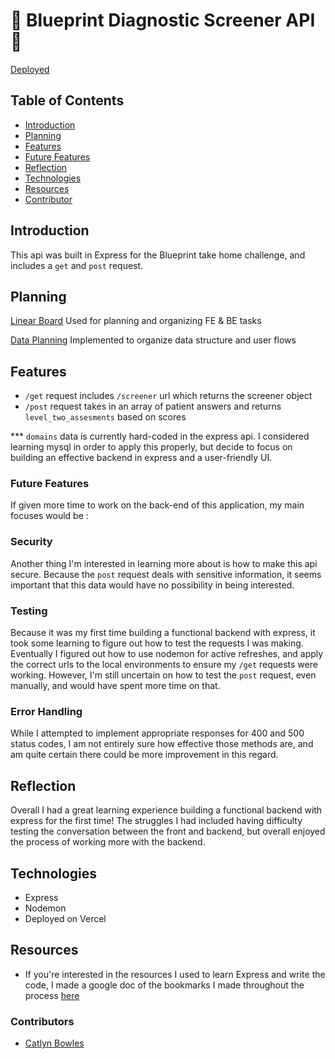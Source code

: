 # 👣 Blueprint Diagnostic Screener API 🔵

[Deployed](https://blueprint-api.vercel.app/)

## Table of Contents
- [Introduction](#introduction)
- [Planning](#planning)
- [Features](#features)
- [Future Features](#future-features)
- [Reflection](#reflection)
- [Technologies](#technologies)
- [Resources](#resources)
- [Contributor](#contributors)

## Introduction
This api was built in Express for the Blueprint take home challenge, and includes a `get` and `post` request. 

## Planning
[Linear Board](https://linear.app/kitty-catlyn/project/blueprint-survey-a43129818358/KIT)
Used for planning and organizing FE & BE tasks

[Data Planning](https://www.figma.com/file/zq5DXfcTviYKmYnO90BQLa/Data-Planning?type=whiteboard&node-id=0-1&t=zDNfXTUwrNg3xBZg-0)
Implemented to organize data structure and user flows

## Features
- `/get` request includes `/screener` url which returns the screener object
- `/post` request takes in an array of patient answers and returns `level_two_assesments` based on scores

*** `domains` data is currently hard-coded in the express api. I considered learning mysql in order to apply this properly, but decide to focus on building an effective backend in express and a user-friendly UI. 

### Future Features
If given more time to work on the back-end of this application, my main focuses would be : 

### Security 
Another thing I'm interested in learning more about is how to make this api secure. Because the `post` request deals with sensitive information, it seems important that this data would have no possibility in being interested. 
 
### Testing 
Because it was my first time building a functional backend with express, it took some learning to figure out how to test the requests I was making. Eventually I figured out how to use nodemon for active refreshes, and apply the correct urls to the local environments to ensure my `/get` requests were working. However, I'm still uncertain on how to test the `post` request, even manually, and would have spent more time on that. 

### Error Handling
While I attempted to implement appropriate responses for 400 and 500 status codes, I am not entirely sure how effective those methods are, and am quite certain there could be more improvement in this regard. 

## Reflection
Overall I had a great learning experience building a functional backend with express for the first time! The struggles I had included having difficulty testing the conversation between the front and backend, but overall enjoyed the process of working more with the backend. 

## Technologies
- Express 
- Nodemon
- Deployed on Vercel

## Resources
- If you're interested in the resources I used to learn Express and write the code, I made a google doc of the bookmarks I made throughout the process [here](https://docs.google.com/document/d/1BOWXTLBpDqrDSKs94pmrupDi4ant0sFlDBbqzvMCl0c/edit?usp=sharing)

### Contributors
- [Catlyn Bowles](https://www.linkedin.com/in/catlyn-bowles/)


